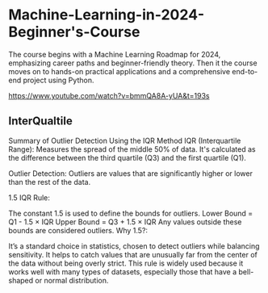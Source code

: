 # Machine-Learning-in-2024-Beginner's-Course

The course begins with a Machine Learning Roadmap for 2024, emphasizing career paths and beginner-friendly theory. Then it the course moves on to hands-on practical applications and a comprehensive end-to-end project using Python.

https://www.youtube.com/watch?v=bmmQA8A-yUA&t=193s


## InterQualtile

Summary of Outlier Detection Using the IQR Method
IQR (Interquartile Range): Measures the spread of the middle 50% of data. It's calculated as the difference between the third quartile (Q3) and the first quartile (Q1).

Outlier Detection: Outliers are values that are significantly higher or lower than the rest of the data.

1.5 IQR Rule:

The constant 1.5 is used to define the bounds for outliers.
Lower Bound = Q1 - 1.5 × IQR
Upper Bound = Q3 + 1.5 × IQR
Any values outside these bounds are considered outliers.
Why 1.5?:

It’s a standard choice in statistics, chosen to detect outliers while balancing sensitivity.
It helps to catch values that are unusually far from the center of the data without being overly strict.
This rule is widely used because it works well with many types of datasets, especially those that have a bell-shaped or normal distribution.
